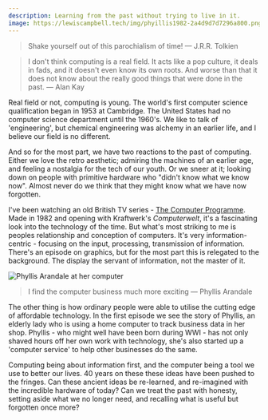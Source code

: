 ```yaml
---
description: Learning from the past without trying to live in it.
image: https://lewiscampbell.tech/img/phyillis1982-2a4d9d7d7296a800.png
---
```


> Shake yourself out of this parochialism of time!
— J.R.R. Tolkien

> I don't think computing is a real field. It acts like a pop culture, it deals in fads, and it doesn't even know its own roots. And worse than that it does not know about the really good things that were done in the past.
— Alan Kay


Real field or not, computing is young. The world's first computer science qualification began in 1953 at Cambridge. The United States had no computer science department until the 1960's. We like to talk of 'engineering', but chemical engineering was alchemy in an earlier life, and I believe our field is no different.

And so for the most part, we have two reactions to the past of computing. Either we love the retro aesthetic; admiring the machines of an earlier age, and feeling a nostalgia for the tech of our youth. Or we sneer at it; looking down on people with primitive hardware who "didn't know what we know now". Almost never do we think that they might know what we have now forgotten.

I've been watching an old British TV series - [The Computer Programme](https://www.youtube.com/watch?v=5dIcOXx3Exc&list=PLOtimvwAoYtnCtLiLspq_Gnng1XusYwPU). Made in 1982 and opening with Kraftwerk's *Computerwelt*, it's a fascinating look into the technology of the time. But what's most striking to me is peoples relationship and conception of computers. It's very information-centric - focusing on the input, processing, transmission of information. There's an episode on graphics, but for the most part this is relegated to the background. The display the servant of information, not the master of it.

![Phyllis Arandale at her computer](/img/phyillis1982-2a4d9d7d7296a800.png)

> I find the computer business much more exciting 
— Phyllis Arandale 

The other thing is how ordinary people were able to utilise the cutting edge of affordable technology. In the first episode we see the story of Phyllis, an elderly lady who is using a home computer to track business data in her shop. Phyllis - who might well have been born during WWI - has not only shaved hours off her own work with technology, she's also started up a 'computer service' to help other businesses do the same.

Computing being about information first, and the computer being a tool we use to better our lives. 40 years on these these ideas have been pushed to the fringes. Can these ancient ideas be re-learned, and re-imagined with the incredible hardware of today? Can we treat the past with honesty, setting aside what we no longer need, and recalling what is useful but forgotten once more?
